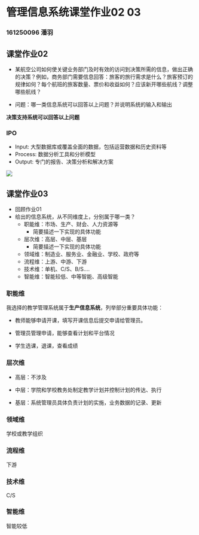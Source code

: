 # 管理信息系统课堂作业02 03

### 161250096 潘羽



## 课堂作业02

- 某航空公司如何使关键业务部门及时有效的访问到决策所需的信息，做出正确的决策？例如，商务部门需要信息回答：旅客的旅行需求是什么？旅客预订的规律如何？每个航班的旅客数量、票价和收益如何？应该新开哪些航线？调整哪些航线？

- 问题：哪一类信息系统可以回答以上问题？并说明系统的输入和输出



**决策支持系统可以回答以上问题**

### IPO

- Input: 大型数据库或覆盖全面的数据，包括运营数据和历史资料等
- Process: 数据分析工具和分析模型
- Output: 专门的报告、决策分析和解决方案

![](/Users/py/Downloads/未命名文件.png)









## 课堂作业03

- 回顾作业01
- 给出的信息系统，从不同维度上，分别属于哪一类？
  - 职能维：市场、生产、财会、人力资源等
    - 简要描述一下实现的具体功能
  - 层次维：高层、中层、基层
    - 简要描述一下实现的具体功能
  - 领域维：制造业、服务业、金融业、学校、政府等
  - 流程维：上游、中游、下游
  - 技术维：单机、C/S、B/S....
  - 智能维：智能较低、中等智能、高级智能



### 职能维

我选择的教学管理系统属于**生产信息系统**，列举部分重要具体功能：

- 教师能够申请开课，填写开课信息后提交申请给管理员。

- 管理员管理申请，能够查看计划和平台情况
- 学生选课，退课，查看成绩



### 层次维

- 高层：不涉及
- 中层：学院和学校教务处制定教学计划并控制计划的传达、执行

- 基层：系统管理员具体负责计划的实施，业务数据的记录、更新



### 领域维

学校或教学组织



### 流程维

下游



### 技术维

C/S



### 智能维

智能较低